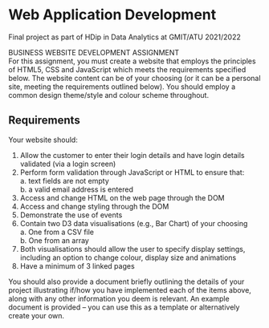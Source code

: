 # Web Application Development

Final project as part of HDip in Data Analytics at GMIT/ATU 2021/2022

BUSINESS WEBSITE DEVELOPMENT ASSIGNMENT  
For this assignment, you must create a website that employs the principles of HTML5, CSS and JavaScript which meets the requirements specified below. The website content can be of your choosing (or it can be a personal site, meeting the requirements outlined below). You should employ a common design theme/style and colour scheme throughout.  

## Requirements
Your website should:  
1. Allow the customer to enter their login details and have login details validated (via a login screen)  
2. Perform form validation through JavaScript or HTML to ensure that:  
a. text fields are not empty  
b. a valid email address is entered  
3. Access and change HTML on the web page through the DOM  
4. Access and change styling through the DOM  
5. Demonstrate the use of events  
6. Contain two D3 data visualisations (e.g., Bar Chart) of your choosing  
a. One from a CSV file  
b. One from an array  
7. Both visualisations should allow the user to specify display settings, including an option to change
colour, display size and animations  
8. Have a minimum of 3 linked pages  

You should also provide a document briefly outlining the details of your project illustrating if/how you have
implemented each of the items above, along with any other information you deem is relevant. An example document is
provided – you can use this as a template or alternatively create your own.